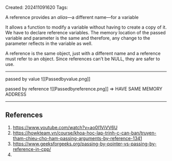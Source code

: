 Created: 202411091620
Tags: 

A reference provides an *alias*—a different name—for a variable

It allows a function to modify a variable without having to create a copy of it. We have to declare reference variables. The memory location of the passed variable and parameter is the same and therefore, any change to the parameter reflects in the variable as well.

A reference is the same object, just with a different name and a reference must refer to an object. Since references can’t be NULL, they are safer to use.



---
passed by value
![[Passedbyvalue.png]]

passed by reference
![[Passedbyreference.png]]
=> HAVE SAME MEMORY ADDRESS 

-----
## References
1. https://www.youtube.com/watch?v=ao0I1ViVV6U
2. https://howkteam.vn/course/khoa-hoc-lap-trinh-c-can-ban/truyen-tham-chieu-cho-ham-passing-arguments-by-reference-1341
3. https://www.geeksforgeeks.org/passing-by-pointer-vs-passing-by-reference-in-cpp/
4. 
